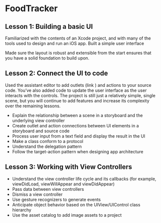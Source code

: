 # FoodTracker

## Lesson 1: Building a basic UI
Familiarized with the contents of an Xcode project, and with many of the tools used to design and run an iOS app. Built a simple user interface

Made sure the layout is robust and extensible from the start ensures that you have a solid foundation to build upon.

## Lesson 2: Connect the UI to code

Used the assistant editor to add outlets (link ) and actions to your source code. You’ve also added code to update the user interface as the user interacts with the controls. The project is still just a relatively simple, single scene, but you will continue to add features and increase its complexity over the remaining lessons.

+ Explain the relationship between a scene in a storyboard and the underlying view controller
+ Create outlet and action connections between UI elements in a storyboard and source code
+ Process user input from a text field and display the result in the UI
+ Make a class conform to a protocol
+ Understand the delegation pattern
+ Follow the target-action pattern when designing app architecture

## Lesson 3: Working with View Controllers

+ Understand the view controller life cycle and its callbacks (for example, viewDidLoad, viewWillAppear and viewDidAppear) 
+ Pass data between view controllers
+ Dismiss a view controller
+ Use gesture recognizers to generate events
+ Anticipate object behavior based on the UIView/UIControl class hierarchy
+ Use the asset catalog to add image assets to a project